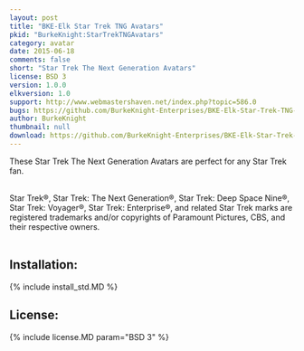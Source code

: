 ```yaml
---
layout: post
title: "BKE-Elk Star Trek TNG Avatars"
pkid: "BurkeKnight:StarTrekTNGAvatars"
category: avatar
date: 2015-06-18
comments: false
short: "Star Trek The Next Generation Avatars"
license: BSD 3
version: 1.0.0
elkversion: 1.0
support: http://www.webmastershaven.net/index.php?topic=586.0
bugs: https://github.com/BurkeKnight-Enterprises/BKE-Elk-Star-Trek-TNG-Avatars/issues
author: BurkeKnight
thumbnail: null
download: https://github.com/BurkeKnight-Enterprises/BKE-Elk-Star-Trek-TNG-Avatars/releases/download/v1.0.0/BKE-Elk-Star-Trek-TNG-Avatars.zip
---
```


These Star Trek The Next Generation Avatars are perfect for any Star Trek fan.<br /><br />

Star Trek®, Star Trek: The Next Generation®, Star Trek: Deep Space Nine®, Star Trek: Voyager®, Star Trek: Enterprise®, and related Star Trek marks are registered trademarks and/or copyrights of Paramount Pictures, CBS, and their respective owners.<br /><br />

## Installation:
{% include install_std.MD %}

## License:
{% include license.MD param="BSD 3" %}
